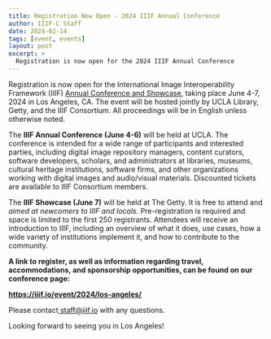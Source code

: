 ```yaml
---
title: Registration Now Open - 2024 IIIF Annual Conference
author: IIIF-C Staff
date: 2024-02-14
tags: [event, events]
layout: post
excerpt: >
  Registration is now open for the 2024 IIIF Annual Conference
---
```


Registration is now open for the International Image Interoperability Framework (IIIF) [Annual Conference and Showcase](https://iiif.io/event/2024/los-angeles/), taking place June 4-7, 2024 in Los Angeles, CA. The event will be hosted jointly by UCLA Library, Getty, and the IIIF Consortium. All proceedings will be in English unless otherwise noted.

The **IIIF Annual Conference (June 4-6)** will be held at UCLA. The conference is intended for a wide range of participants and interested parties, including digital image repository managers, content curators, software developers, scholars, and administrators at libraries, museums, cultural heritage institutions, software firms, and other organizations working with digital images and audio/visual materials. Discounted tickets are available to IIIF Consortium members.

The **IIIF Showcase (June 7)** will be held at The Getty. It is free to attend and _aimed at newcomers to IIIF and locals_. Pre-registration is required and space is limited to the first 250 registrants. Attendees will receive an introduction to IIIF, including an overview of what it does, use cases, how a wide variety of institutions implement it, and how to contribute to the community.

**A link to register, as well as information regarding travel, accommodations, and sponsorship opportunities, can be found on our conference page:[ ](https://iiif.io/event/2019/goettingen/)**

**<span style="text-decoration:underline;">https://iiif.io/event/2024/los-angeles/</span>**

Please contact[ staff@iiif.io](https://groups.google.com/) with any questions. 

Looking forward to seeing you in Los Angeles!
